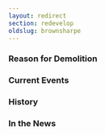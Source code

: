 ```yaml
---
layout: redirect
section: redevelop
oldslug: brownsharpe
---
```


### Reason for Demolition


### Current Events


### History


### In the News
